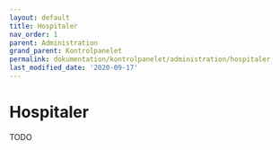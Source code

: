 ```yaml
---
layout: default
title: Hospitaler
nav_order: 1
parent: Administration
grand_parent: Kontrolpanelet
permalink: dokumentation/kontrolpanelet/administration/hospitaler
last_modified_date: '2020-09-17'
---
```


# Hospitaler

TODO
